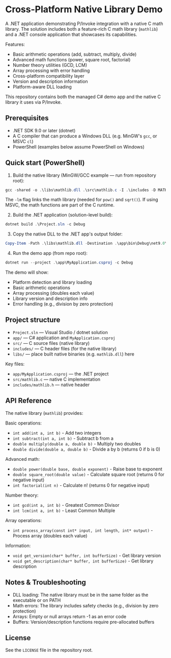 # Cross-Platform Native Library Demo

A .NET application demonstrating P/Invoke integration with a native C math library. The solution includes both a feature-rich C math library (`mathlib`) and a .NET console application that showcases its capabilities.

Features:
- Basic arithmetic operations (add, subtract, multiply, divide)
- Advanced math functions (power, square root, factorial)
- Number theory utilities (GCD, LCM)
- Array processing with error handling
- Cross-platform compatibility layer
- Version and description information
- Platform-aware DLL loading

This repository contains both the managed C# demo app and the native C library it uses via P/Invoke.

## Prerequisites

- .NET SDK 9.0 or later (dotnet)
- A C compiler that can produce a Windows DLL (e.g. MinGW's `gcc`, or MSVC `cl`)
- PowerShell (examples below assume PowerShell on Windows)

## Quick start (PowerShell)

1) Build the native library (MinGW/GCC example — run from repository root):

```powershell
gcc -shared -o .\libs\mathlib.dll .\src\mathlib.c -I .\includes -D MATHLIB_EXPORTS -O2 -lm
```

The `-lm` flag links the math library (needed for `pow()` and `sqrt()`). If using MSVC, the math functions are part of the C runtime.

2) Build the .NET application (solution-level build):

```powershell
dotnet build .\Project.sln -c Debug
```

3) Copy the native DLL to the .NET app's output folder:

```powershell
Copy-Item -Path .\libs\mathlib.dll -Destination .\app\bin\Debug\net9.0\win-x64\ -Force
```

4) Run the demo app (from repo root):

```powershell
dotnet run --project .\app\MyApplication.csproj -c Debug
```

The demo will show:
- Platform detection and library loading
- Basic arithmetic operations
- Array processing (doubles each value)
- Library version and description info
- Error handling (e.g., division by zero protection)

## Project structure

- `Project.sln` — Visual Studio / dotnet solution
- `app/` — C# application and `MyApplication.csproj`
- `src/` — C source files (native library)
- `includes/` — C header files (for the native library)
- `libs/` — place built native binaries (e.g. `mathlib.dll`) here

Key files:

- `app/MyApplication.csproj` — the .NET project
- `src/mathlib.c` — native C implementation
- `includes/mathlib.h` — native header

## API Reference

The native library (`mathlib`) provides:

Basic operations:
- `int add(int a, int b)` - Add two integers
- `int subtract(int a, int b)` - Subtract b from a
- `double multiply(double a, double b)` - Multiply two doubles
- `double divide(double a, double b)` - Divide a by b (returns 0 if b is 0)

Advanced math:
- `double power(double base, double exponent)` - Raise base to exponent
- `double square_root(double value)` - Calculate square root (returns 0 for negative input)
- `int factorial(int n)` - Calculate n! (returns 0 for negative input)

Number theory:
- `int gcd(int a, int b)` - Greatest Common Divisor
- `int lcm(int a, int b)` - Least Common Multiple

Array operations:
- `int process_array(const int* input, int length, int* output)` - Process array (doubles each value)

Information:
- `void get_version(char* buffer, int bufferSize)` - Get library version
- `void get_description(char* buffer, int bufferSize)` - Get library description

## Notes & Troubleshooting

- DLL loading: The native library must be in the same folder as the executable or on PATH
- Math errors: The library includes safety checks (e.g., division by zero protection)
- Arrays: Empty or null arrays return -1 as an error code
- Buffers: Version/description functions require pre-allocated buffers

<!-- ## Contributing

Areas for improvement:
- SIMD optimizations for array processing
- Additional mathematical functions
- Automated tests
- CI/CD pipeline
- Cross-platform build scripts -->

## License

See the `LICENSE` file in the repository root.